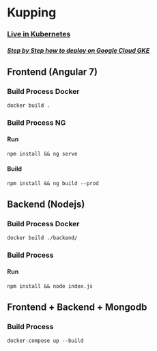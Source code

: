 # Kupping

### [Live in Kubernetes](https://kupping.ngrok.io)
##### [Step by Step how to deploy on Google Cloud GKE](GCLOUD.md)
## Frontend (Angular 7)
### Build Process Docker
```docker build .```
### Build Process NG
#### Run 
```npm install && ng serve```
#### Build 
```npm install && ng build --prod```

## Backend (Nodejs)
### Build Process Docker
```docker build ./backend/```
### Build Process
#### Run 
```npm install && node index.js```

## Frontend + Backend + Mongodb
### Build Process
```docker-compose up --build```
